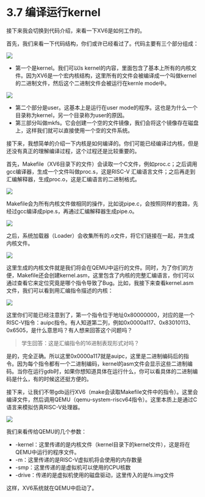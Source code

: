 # 3.7 编译运行kernel

接下来我会切换到代码介绍，来看一下XV6是如何工作的。

首先，我们来看一下代码结构，你们或许已经看过了。代码主要有三个部分组成：

![](http://cdn.oyjy.top/copydir/2021-06-08-12:18:23--538500198314641187)

* 第一个是kernel。我们可以ls kernel的内容，里面包含了基本上所有的内核文件。因为XV6是一个宏内核结构，这里所有的文件会被编译成一个叫做kernel的二进制文件，然后这个二进制文件会被运行在kernle mode中。

![](http://cdn.oyjy.top/copydir/2021-06-08-12:18:23--1800210588420625386)

* 第二个部分是user。这基本上是运行在user mode的程序。这也是为什么一个目录称为kernel，另一个目录称为user的原因。
* 第三部分叫做mkfs。它会创建一个空的文件镜像，我们会将这个镜像存在磁盘上，这样我们就可以直接使用一个空的文件系统。

接下来，我想简单的介绍一下内核是如何编译的。你们可能已经编译过内核，但是还没有真正的理解编译过程，这个过程还是比较重要的。

首先，Makefile（XV6目录下的文件）会读取一个C文件，例如proc.c；之后调用gcc编译器，生成一个文件叫做proc.s，这是RISC-V 汇编语言文件；之后再走到汇编解释器，生成proc.o，这是汇编语言的二进制格式。

![](http://cdn.oyjy.top/copydir/2021-06-08-12:18:23--2095159621497869854)

Makefile会为所有内核文件做相同的操作，比如说pipe.c，会按照同样的套路，先经过gcc编译成pipe.s，再通过汇编解释器生成pipe.o。

![](http://cdn.oyjy.top/copydir/2021-06-08-12:18:23-7649639710116474729)

之后，系统加载器（Loader）会收集所有的.o文件，将它们链接在一起，并生成内核文件。

![](http://cdn.oyjy.top/copydir/2021-06-08-12:18:24--6509278969028675396)

这里生成的内核文件就是我们将会在QEMU中运行的文件。同时，为了你们的方便，Makefile还会创建kernel.asm，这里包含了内核的完整汇编语言，你们可以通过查看它来定位究竟是哪个指令导致了Bug。比如，我接下来查看kernel.asm文件，我们可以看到用汇编指令描述的内核：

![](http://cdn.oyjy.top/copydir/2021-06-08-12:18:24--1895357755417603024)

这里你们可能已经注意到了，第一个指令位于地址0x80000000，对应的是一个RISC-V指令：auipc指令。有人知道第二列，例如0x0000a117、0x83010113、0x6505，是什么意思吗？有人想来回答这个问题吗？

> 学生回答：这是汇编指令的16进制表现形式对吗？

是的，完全正确。所以这里0x0000a117就是auipc，这里是二进制编码后的指令。因为每个指令都有一个二进制编码，kernel的asm文件会显示这些二进制编码。当你在运行gdb时，如果你想知道具体在运行什么，你可以看具体的二进制编码是什么，有的时候这还挺方便的。

接下来，让我们不带gdb运行XV6（make会读取Makefile文件中的指令）。这里会编译文件，然后调用QEMU（qemu-system-riscv64指令）。这里本质上是通过C语言来模拟仿真RISC-V处理器。

![](http://cdn.oyjy.top/copydir/2021-06-08-12:18:24-2756511918397079802)

我们来看传给QEMU的几个参数：

* -kernel：这里传递的是内核文件（kernel目录下的kernel文件），这是将在QEMU中运行的程序文件。
* -m：这里传递的是RISC-V虚拟机将会使用的内存数量
* -smp：这里传递的是虚拟机可以使用的CPU核数
* -drive：传递的是虚拟机使用的磁盘驱动，这里传入的是fs.img文件

这样，XV6系统就在QEMU中启动了。


